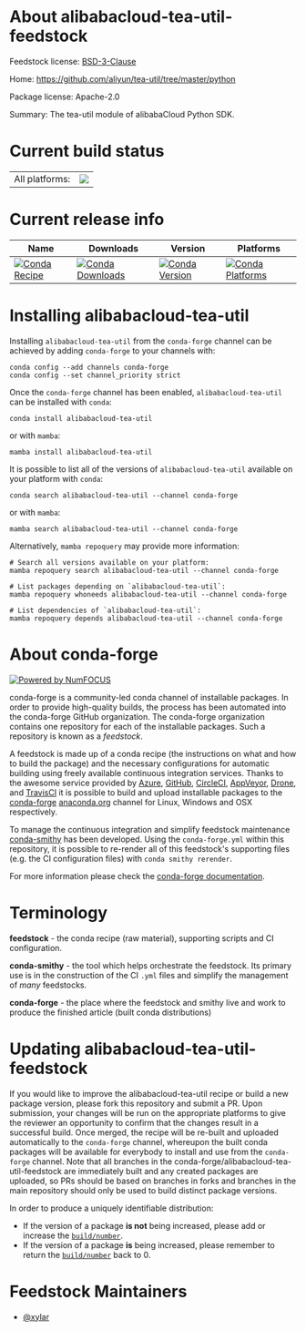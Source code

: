 About alibabacloud-tea-util-feedstock
=====================================

Feedstock license: [BSD-3-Clause](https://github.com/conda-forge/alibabacloud-tea-util-feedstock/blob/main/LICENSE.txt)

Home: https://github.com/aliyun/tea-util/tree/master/python

Package license: Apache-2.0

Summary: The tea-util module of alibabaCloud Python SDK.

Current build status
====================


<table><tr><td>All platforms:</td>
    <td>
      <a href="https://dev.azure.com/conda-forge/feedstock-builds/_build/latest?definitionId=19836&branchName=main">
        <img src="https://dev.azure.com/conda-forge/feedstock-builds/_apis/build/status/alibabacloud-tea-util-feedstock?branchName=main">
      </a>
    </td>
  </tr>
</table>

Current release info
====================

| Name | Downloads | Version | Platforms |
| --- | --- | --- | --- |
| [![Conda Recipe](https://img.shields.io/badge/recipe-alibabacloud--tea--util-green.svg)](https://anaconda.org/conda-forge/alibabacloud-tea-util) | [![Conda Downloads](https://img.shields.io/conda/dn/conda-forge/alibabacloud-tea-util.svg)](https://anaconda.org/conda-forge/alibabacloud-tea-util) | [![Conda Version](https://img.shields.io/conda/vn/conda-forge/alibabacloud-tea-util.svg)](https://anaconda.org/conda-forge/alibabacloud-tea-util) | [![Conda Platforms](https://img.shields.io/conda/pn/conda-forge/alibabacloud-tea-util.svg)](https://anaconda.org/conda-forge/alibabacloud-tea-util) |

Installing alibabacloud-tea-util
================================

Installing `alibabacloud-tea-util` from the `conda-forge` channel can be achieved by adding `conda-forge` to your channels with:

```
conda config --add channels conda-forge
conda config --set channel_priority strict
```

Once the `conda-forge` channel has been enabled, `alibabacloud-tea-util` can be installed with `conda`:

```
conda install alibabacloud-tea-util
```

or with `mamba`:

```
mamba install alibabacloud-tea-util
```

It is possible to list all of the versions of `alibabacloud-tea-util` available on your platform with `conda`:

```
conda search alibabacloud-tea-util --channel conda-forge
```

or with `mamba`:

```
mamba search alibabacloud-tea-util --channel conda-forge
```

Alternatively, `mamba repoquery` may provide more information:

```
# Search all versions available on your platform:
mamba repoquery search alibabacloud-tea-util --channel conda-forge

# List packages depending on `alibabacloud-tea-util`:
mamba repoquery whoneeds alibabacloud-tea-util --channel conda-forge

# List dependencies of `alibabacloud-tea-util`:
mamba repoquery depends alibabacloud-tea-util --channel conda-forge
```


About conda-forge
=================

[![Powered by
NumFOCUS](https://img.shields.io/badge/powered%20by-NumFOCUS-orange.svg?style=flat&colorA=E1523D&colorB=007D8A)](https://numfocus.org)

conda-forge is a community-led conda channel of installable packages.
In order to provide high-quality builds, the process has been automated into the
conda-forge GitHub organization. The conda-forge organization contains one repository
for each of the installable packages. Such a repository is known as a *feedstock*.

A feedstock is made up of a conda recipe (the instructions on what and how to build
the package) and the necessary configurations for automatic building using freely
available continuous integration services. Thanks to the awesome service provided by
[Azure](https://azure.microsoft.com/en-us/services/devops/), [GitHub](https://github.com/),
[CircleCI](https://circleci.com/), [AppVeyor](https://www.appveyor.com/),
[Drone](https://cloud.drone.io/welcome), and [TravisCI](https://travis-ci.com/)
it is possible to build and upload installable packages to the
[conda-forge](https://anaconda.org/conda-forge) [anaconda.org](https://anaconda.org/)
channel for Linux, Windows and OSX respectively.

To manage the continuous integration and simplify feedstock maintenance
[conda-smithy](https://github.com/conda-forge/conda-smithy) has been developed.
Using the ``conda-forge.yml`` within this repository, it is possible to re-render all of
this feedstock's supporting files (e.g. the CI configuration files) with ``conda smithy rerender``.

For more information please check the [conda-forge documentation](https://conda-forge.org/docs/).

Terminology
===========

**feedstock** - the conda recipe (raw material), supporting scripts and CI configuration.

**conda-smithy** - the tool which helps orchestrate the feedstock.
                   Its primary use is in the construction of the CI ``.yml`` files
                   and simplify the management of *many* feedstocks.

**conda-forge** - the place where the feedstock and smithy live and work to
                  produce the finished article (built conda distributions)


Updating alibabacloud-tea-util-feedstock
========================================

If you would like to improve the alibabacloud-tea-util recipe or build a new
package version, please fork this repository and submit a PR. Upon submission,
your changes will be run on the appropriate platforms to give the reviewer an
opportunity to confirm that the changes result in a successful build. Once
merged, the recipe will be re-built and uploaded automatically to the
`conda-forge` channel, whereupon the built conda packages will be available for
everybody to install and use from the `conda-forge` channel.
Note that all branches in the conda-forge/alibabacloud-tea-util-feedstock are
immediately built and any created packages are uploaded, so PRs should be based
on branches in forks and branches in the main repository should only be used to
build distinct package versions.

In order to produce a uniquely identifiable distribution:
 * If the version of a package **is not** being increased, please add or increase
   the [``build/number``](https://docs.conda.io/projects/conda-build/en/latest/resources/define-metadata.html#build-number-and-string).
 * If the version of a package **is** being increased, please remember to return
   the [``build/number``](https://docs.conda.io/projects/conda-build/en/latest/resources/define-metadata.html#build-number-and-string)
   back to 0.

Feedstock Maintainers
=====================

* [@xylar](https://github.com/xylar/)

